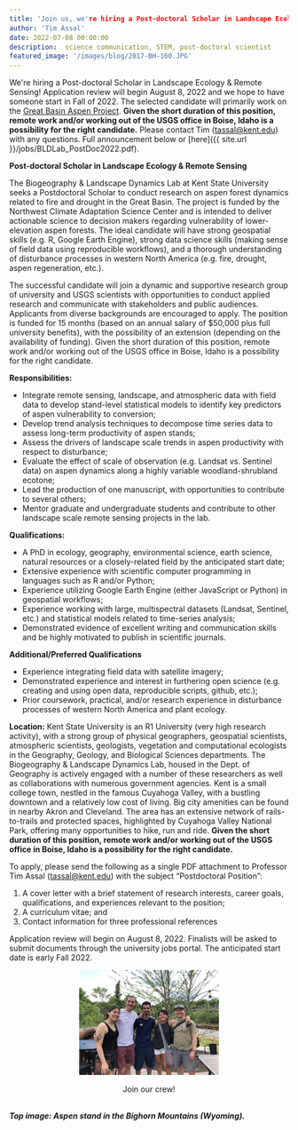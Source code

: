 ```yaml
---
title: 'Join us, we're hiring a Post-doctoral Scholar in Landscape Ecology & Remote Sensing'
author: 'Tim Assal'
date: 2022-07-08 00:00:00
description:  science communication, STEM, post-doctoral scientist
featured_image: '/images/blog/2017-BH-160.JPG'
---
```


We're hiring a Post-doctoral Scholar in Landscape Ecology & Remote Sensing! Application review will begin August 8, 2022 and we hope to have someone start in Fall of 2022. The selected candidate will primarily work on the [Great Basin Aspen Project](https://assallab.org/blog/newproject-aspenvuln-gb). **Given the short duration of this position, remote work and/or working out of the USGS office in Boise, Idaho is a possibility for the right candidate.** Please contact Tim (tassal@kent.edu) with any questions. Full announcement below or [here]({{ site.url }}/jobs/BLDLab_PostDoc2022.pdf). 

**Post-doctoral Scholar in Landscape Ecology & Remote Sensing**

The Biogeography & Landscape Dynamics Lab at Kent State University seeks a Postdoctoral Scholar to conduct research on aspen forest dynamics related to fire and drought in the Great Basin. The project is funded by the Northwest Climate Adaptation Science Center and is intended to deliver actionable science to decision makers regarding vulnerability of lower-elevation aspen forests. The ideal candidate will have strong geospatial skills (e.g. R, Google Earth Engine), strong data science skills (making sense of field data using reproducible workflows), and a thorough understanding of disturbance processes in western North America (e.g. fire, drought, aspen regeneration, etc.). 

The successful candidate will join a dynamic and supportive research group of university and USGS scientists with opportunities to conduct applied research and communicate with stakeholders and public audiences. Applicants from diverse backgrounds are encouraged to apply. The position is funded for 15 months (based on an annual salary of $50,000 plus full university benefits), with the possibility of an extension (depending on the availability of funding). Given the short duration of this position, remote work and/or working out of the USGS office in Boise, Idaho is a possibility for the right candidate.

**Responsibilities:**
+ Integrate remote sensing, landscape, and atmospheric data with field data to develop stand-level statistical models to identify key predictors of aspen vulnerability to conversion;
+ Develop trend analysis techniques to decompose time series data to assess long-term productivity of aspen stands;
+ Assess the drivers of landscape scale trends in aspen productivity with respect to disturbance;
+ Evaluate the effect of scale of observation (e.g. Landsat vs. Sentinel data) on aspen dynamics along a highly variable woodland-shrubland ecotone;
+ Lead the production of one manuscript, with opportunities to contribute to several others;
+ Mentor graduate and undergraduate students and contribute to other landscape scale remote sensing projects in the lab. 

**Qualifications:**
+ A PhD in ecology, geography, environmental science, earth science, natural resources or a closely-related field by the anticipated start date;
+ Extensive experience with scientific computer programming in languages such as R and/or Python;
+ Experience utilizing Google Earth Engine (either JavaScript or Python) in geospatial workflows;
+ Experience working with large, multispectral datasets (Landsat, Sentinel, etc.) and statistical models related to time-series analysis;
+ Demonstrated evidence of excellent writing and communication skills and be highly motivated to publish in scientific journals.

**Additional/Preferred Qualifications**
+ Experience integrating field data with satellite imagery;
+ Demonstrated experience and interest in furthering open science (e.g. creating and using open data, reproducible scripts, github, etc.);
+ Prior coursework, practical, and/or research experience in disturbance processes of western North America and plant ecology. 

**Location:**
Kent State University is an R1 University (very high research activity), with a strong group of physical geographers, geospatial scientists, atmospheric scientists, geologists, vegetation and computational ecologists in the Geography, Geology, and Biological Sciences departments. The 
Biogeography & Landscape Dynamics Lab, housed in the Dept. of Geography is actively engaged with a number of these researchers as well as collaborations with numerous government agencies. Kent is a small college town, nestled in the famous Cuyahoga Valley, with a bustling downtown and a relatively low cost of living. Big city amenities can be found in nearby Akron and Cleveland. The area has an extensive network of rails-to-trails and protected spaces, highlighted by Cuyahoga Valley National Park, offering many opportunities to hike, run and ride. **Given the short duration of this position, remote work and/or working out of the USGS office in Boise, Idaho is a possibility for the right candidate.** 

To apply, please send the following as a single PDF attachment to Professor Tim Assal (tassal@kent.edu) with the subject “Postdoctoral Position”: 
1. A cover letter with a brief statement of research interests, career goals, qualifications, and experiences relevant to the position;
2. A curriculum vitae; and
3. Contact information for three professional references

Application review will begin on August 8, 2022. Finalists will be asked to submit documents through the university jobs portal. The anticipated start date is early Fall 2022. 

<p align="center">
  <img alt="wgfd-crew" src="/images/gallery/lab-class-of-2021.jpg" style="width: 50%; height= 50%">
</p> 
<center>Join our crew! </center>
<br>

***Top image: Aspen stand in the Bighorn Mountains (Wyoming).***

